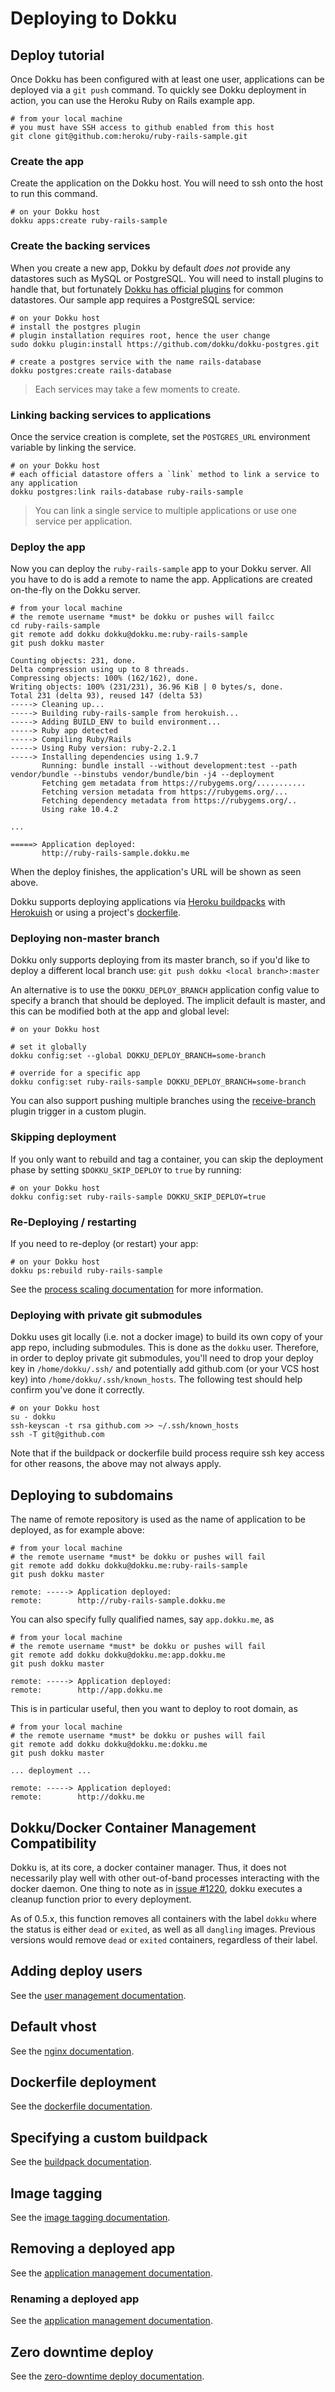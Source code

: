 # Deploying to Dokku

## Deploy tutorial

Once Dokku has been configured with at least one user, applications can be deployed via a `git push` command. To quickly see Dokku deployment in action, you can use the Heroku Ruby on Rails example app.

```shell
# from your local machine
# you must have SSH access to github enabled from this host
git clone git@github.com:heroku/ruby-rails-sample.git
```

### Create the app

Create the application on the Dokku host. You will need to ssh onto the host to run this command.

```shell
# on your Dokku host
dokku apps:create ruby-rails-sample
```

### Create the backing services

When you create a new app, Dokku by default *does not* provide any datastores such as MySQL or PostgreSQL. You will need to install plugins to handle that, but fortunately [Dokku has official plugins](/dokku/community/plugins/#official-plugins-beta) for common datastores. Our sample app requires a PostgreSQL service:

```shell
# on your Dokku host
# install the postgres plugin
# plugin installation requires root, hence the user change
sudo dokku plugin:install https://github.com/dokku/dokku-postgres.git

# create a postgres service with the name rails-database
dokku postgres:create rails-database
```

> Each services may take a few moments to create.

### Linking backing services to applications

Once the service creation is complete, set the `POSTGRES_URL` environment variable by linking the service.

```shell
# on your Dokku host
# each official datastore offers a `link` method to link a service to any application
dokku postgres:link rails-database ruby-rails-sample
```

> You can link a single service to multiple applications or use one service per application.

### Deploy the app

Now you can deploy the `ruby-rails-sample` app to your Dokku server. All you have to do is add a remote to name the app. Applications are created on-the-fly on the Dokku server. 

```shell
# from your local machine
# the remote username *must* be dokku or pushes will failcc
cd ruby-rails-sample
git remote add dokku dokku@dokku.me:ruby-rails-sample
git push dokku master
```

```
Counting objects: 231, done.
Delta compression using up to 8 threads.
Compressing objects: 100% (162/162), done.
Writing objects: 100% (231/231), 36.96 KiB | 0 bytes/s, done.
Total 231 (delta 93), reused 147 (delta 53)
-----> Cleaning up...
-----> Building ruby-rails-sample from herokuish...
-----> Adding BUILD_ENV to build environment...
-----> Ruby app detected
-----> Compiling Ruby/Rails
-----> Using Ruby version: ruby-2.2.1
-----> Installing dependencies using 1.9.7
       Running: bundle install --without development:test --path vendor/bundle --binstubs vendor/bundle/bin -j4 --deployment
       Fetching gem metadata from https://rubygems.org/...........
       Fetching version metadata from https://rubygems.org/...
       Fetching dependency metadata from https://rubygems.org/..
       Using rake 10.4.2

...

=====> Application deployed:
       http://ruby-rails-sample.dokku.me
```

When the deploy finishes, the application's URL will be shown as seen above.

Dokku supports deploying applications via [Heroku buildpacks](https://devcenter.heroku.com/articles/buildpacks) with [Herokuish](https://github.com/gliderlabs/herokuish#buildpacks) or using a project's [dockerfile](https://docs.docker.com/reference/builder/).


### Deploying non-master branch

Dokku only supports deploying from its master branch, so if you'd like to deploy a different local branch use: ```git push dokku <local branch>:master```

An alternative is to use the `DOKKU_DEPLOY_BRANCH` application config value to specify a branch that should be deployed. The implicit default is master, and this can be modified both at the app and global level:

```shell
# on your Dokku host

# set it globally
dokku config:set --global DOKKU_DEPLOY_BRANCH=some-branch

# override for a specific app
dokku config:set ruby-rails-sample DOKKU_DEPLOY_BRANCH=some-branch
```

You can also support pushing multiple branches using the [receive-branch](/dokku/development/plugin-triggers/#receive-branch) plugin trigger in a custom plugin.

### Skipping deployment

If you only want to rebuild and tag a container, you can skip the deployment phase by setting `$DOKKU_SKIP_DEPLOY` to `true` by running:

``` shell
# on your Dokku host
dokku config:set ruby-rails-sample DOKKU_SKIP_DEPLOY=true
```

### Re-Deploying / restarting

If you need to re-deploy (or restart) your app: 

```shell
# on your Dokku host
dokku ps:rebuild ruby-rails-sample
```

See the [process scaling documentation](/dokku/deployment/process-management) for more information.

### Deploying with private git submodules

Dokku uses git locally (i.e. not a docker image) to build its own copy of your app repo, including submodules. This is done as the `dokku` user. Therefore, in order to deploy private git submodules, you'll need to drop your deploy key in `/home/dokku/.ssh/` and potentially add github.com (or your VCS host key) into `/home/dokku/.ssh/known_hosts`. The following test should help confirm you've done it correctly.

```shell
# on your Dokku host
su - dokku
ssh-keyscan -t rsa github.com >> ~/.ssh/known_hosts
ssh -T git@github.com
```

Note that if the buildpack or dockerfile build process require ssh key access for other reasons, the above may not always apply.

## Deploying to subdomains

The name of remote repository is used as the name of application to be deployed, as for example above:

```shell
# from your local machine
# the remote username *must* be dokku or pushes will fail
git remote add dokku dokku@dokku.me:ruby-rails-sample
git push dokku master
```

```
remote: -----> Application deployed:
remote:        http://ruby-rails-sample.dokku.me
```

You can also specify fully qualified names, say `app.dokku.me`, as

```shell
# from your local machine
# the remote username *must* be dokku or pushes will fail
git remote add dokku dokku@dokku.me:app.dokku.me
git push dokku master
```

```
remote: -----> Application deployed:
remote:        http://app.dokku.me
```

This is in particular useful, then you want to deploy to root domain, as

```shell
# from your local machine
# the remote username *must* be dokku or pushes will fail
git remote add dokku dokku@dokku.me:dokku.me
git push dokku master
```

    ... deployment ...

    remote: -----> Application deployed:
    remote:        http://dokku.me

## Dokku/Docker Container Management Compatibility

Dokku is, at its core, a docker container manager. Thus, it does not necessarily play well with other out-of-band processes interacting with the docker daemon. One thing to note as in [issue #1220](https://github.com/dokku/dokku/issues/1220), dokku executes a cleanup function prior to every deployment.

As of 0.5.x, this function removes all containers with the label `dokku` where the status is either `dead` or `exited`, as well as all `dangling` images. Previous versions would remove `dead` or `exited` containers, regardless of their label.

## Adding deploy users

See the [user management documentation](/dokku/deployment/user-management).

## Default vhost

See the [nginx documentation](/dokku/configuration/nginx/#default-site).

## Dockerfile deployment

See the [dockerfile documentation](/dokku/deployment/methods/dockerfiles/).

## Specifying a custom buildpack

See the [buildpack documentation](/dokku/deployment/methods/buildpacks/).

## Image tagging

See the [image tagging documentation](/dokku/deployment/methods/images/).

## Removing a deployed app

See the [application management documentation](/dokku/deployment/application-management/#removing-a-deployed-app).

### Renaming a deployed app

See the [application management documentation](/dokku/deployment/application-management/#renaming-a-deployed-app).

## Zero downtime deploy

See the [zero-downtime deploy documentation](/dokku/deployment/zero-downtime-deploys/).

